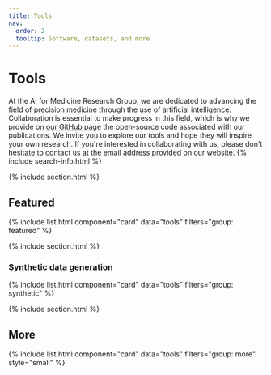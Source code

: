 ```yaml
---
title: Tools
nav:
  order: 2
  tooltip: Software, datasets, and more
---
```


# <i class="fas fa-tools"></i>Tools

At the AI for Medicine Research Group, we are dedicated to advancing the field of precision medicine through the use of artificial intelligence. Collaboration is essential to make progress in this field, which is why we provide on [our GitHub page](https://github.com/Imaging-AI-for-Health-virtual-lab) the open-source code associated with our publications. We invite you to explore our tools and hope they will inspire your own research. If you're interested in collaborating with us, please don't hesitate to contact us at the email address provided on our website.
{% include search-info.html %}

{% include section.html %}

## Featured

{% include list.html component="card" data="tools" filters="group: featured" %}

{% include section.html %}

### Synthetic data generation

{% include list.html component="card" data="tools" filters="group: synthetic" %}

{% include section.html %}

## More

{% include list.html component="card" data="tools" filters="group: more" style="small" %}
